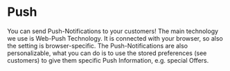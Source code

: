 # Push
You can send Push-Notifications to your customers! The main technology we use is Web-Push Technology. It is connected with your browser, so also the setting is browser-specific. The Push-Notifications are also personalizable, what you can do is to use the stored preferences (see customers) to give them specific Push Information, e.g. special Offers.

